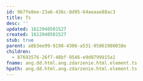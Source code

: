 ```yaml
---
id: 9b7fe8ee-23a6-436c-8d95-64aeaae88ac3
title: Ts
desc: ''
updated: 1612940501527
created: 1612940501527
stub: true
parent: a8b3ee99-9198-4306-a531-95861980038e
children:
  - 87693576-26f7-48bf-9546-e9d0799915a1
fname: ang.dd.html.ang.zdarzenie.html.element.ts
hpath: ang.dd.html.ang.zdarzenie.html.element.ts
---
```



